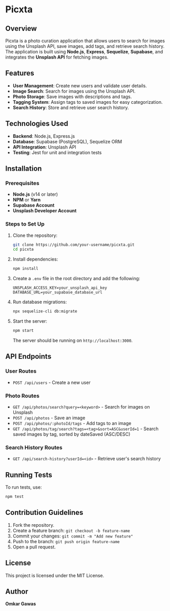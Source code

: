 # Picxta

## Overview

Picxta is a photo curation application that allows users to search for images using the Unsplash API, save images, add tags, and retrieve search history. The application is built using **Node.js**, **Express**, **Sequelize**, **Supabase**, and integrates the **Unsplash API** for fetching images.

## Features

- **User Management**: Create new users and validate user details.
- **Image Search**: Search for images using the Unsplash API.
- **Photo Storage**: Save images with descriptions and tags.
- **Tagging System**: Assign tags to saved images for easy categorization.
- **Search History**: Store and retrieve user search history.

## Technologies Used

- **Backend**: Node.js, Express.js
- **Database**: Supabase (PostgreSQL), Sequelize ORM
- **API Integration**: Unsplash API
- **Testing**: Jest for unit and integration tests

## Installation

### Prerequisites

- **Node.js** (v14 or later)
- **NPM** or **Yarn**
- **Supabase Account**
- **Unsplash Developer Account**

### Steps to Set Up

1. Clone the repository:
   ```sh
   git clone https://github.com/your-username/picxta.git
   cd picxta
   ```
2. Install dependencies:
   ```sh
   npm install
   ```
3. Create a `.env` file in the root directory and add the following:
   ```env
   UNSPLASH_ACCESS_KEY=your_unsplash_api_key
   DATABASE_URL=your_supabase_database_url
   ```
4. Run database migrations:
   ```sh
   npx sequelize-cli db:migrate
   ```
5. Start the server:
   ```sh
   npm start
   ```
   The server should be running on `http://localhost:3000`.

## API Endpoints

### User Routes

- `POST /api/users` - Create a new user

### Photo Routes

- `GET /api/photos/search?query=<keyword>` - Search for images on Unsplash
- `POST /api/photos` - Save an image
- `POST /api/photos/:photoId/tags` - Add tags to an image
- `GET /api/photos/tag/search?tags=<tag>&sort=ASC&userId=1` - Search saved images by tag, sorted by dateSaved (ASC/DESC)

### Search History Routes

- `GET /api/search-history?userId=<id>` - Retrieve user's search history

## Running Tests

To run tests, use:

```sh
npm test
```

## Contribution Guidelines

1. Fork the repository.
2. Create a feature branch: `git checkout -b feature-name`
3. Commit your changes: `git commit -m "Add new feature"`
4. Push to the branch: `git push origin feature-name`
5. Open a pull request.

## License

This project is licensed under the MIT License.

## Author

**Omkar Gawas**